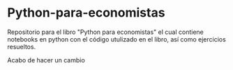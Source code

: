 # Python-para-economistas
Repositorio para el libro "Python para economistas" el cual contiene notebooks en python con el código utulizado en el libro, así como ejercicios resueltos. 


Acabo de hacer un cambio 



